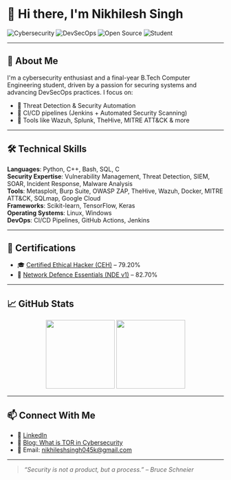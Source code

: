 # 👋 Hi there, I'm Nikhilesh Singh

![Cybersecurity](https://img.shields.io/badge/-Cybersecurity-blueviolet)
![DevSecOps](https://img.shields.io/badge/-DevSecOps-informational)
![Open Source](https://img.shields.io/badge/-Open%20Source-success)
![Student](https://img.shields.io/badge/-B.Tech%20Cybersecurity-orange)

---

## 🧠 About Me

I'm a cybersecurity enthusiast and a final-year B.Tech Computer Engineering student, driven by a passion for securing systems and advancing DevSecOps practices. I focus on:

- 🔐 Threat Detection & Security Automation  
- 🔄 CI/CD pipelines (Jenkins + Automated Security Scanning)  
- 🐧 Tools like Wazuh, Splunk, TheHive, MITRE ATT&CK & more

---

## 🛠️ Technical Skills

**Languages**: Python, C++, Bash, SQL, C  
**Security Expertise**: Vulnerability Management, Threat Detection, SIEM, SOAR, Incident Response, Malware Analysis  
**Tools**: Metasploit, Burp Suite, OWASP ZAP, TheHive, Wazuh, Docker, MITRE ATT&CK, SQLmap, Google Cloud  
**Frameworks**: Scikit-learn, TensorFlow, Keras  
**Operating Systems**: Linux, Windows  
**DevOps**: CI/CD Pipelines, GitHub Actions, Jenkins

---

## 🧾 Certifications

- 🎓 [Certified Ethical Hacker (CEH)](https://aspen.eccouncil.org/VerifyBadge?type=certification&a=seYJXFBB5L37ScZF3bq4kBSODNMNjc78Ll7VvZ12khc=) – 79.20%  
- 📡 [Network Defence Essentials (NDE v1)](https://aspen.eccouncil.org/VerifyBadge?type=certification&a=QGFV1K0UM2Fu8+a3T+07+yPMjL1ClOh0w7K5h3WEHpA=) – 82.70%

---

## 📈 GitHub Stats

<div align="center">
  <img height="160em" src="https://github-readme-stats.vercel.app/api?username=Niksinikhilesh045&show_icons=true&include_all_commits=true&count_private=true&theme=radical"/>
  <img height="160em" src="https://github-readme-stats.vercel.app/api/top-langs/?username=Niksinikhilesh045&layout=compact&theme=radical"/>
</div>

---

## 📫 Connect With Me

- 💼 [LinkedIn](https://www.linkedin.com/in/nikhilesh-singh06/)  
- 📝 [Blog: What is TOR in Cybersecurity](https://www.knowledgehut.com/blog/security/what-is-tor-in-cyber-security)  
- 📧 Email: nikhileshsingh045k@gmail.com  

---

> _“Security is not a product, but a process.” – Bruce Schneier_
